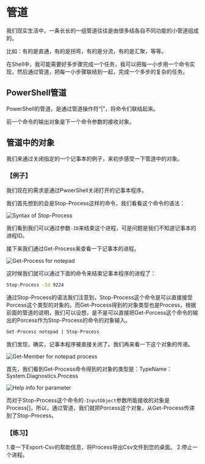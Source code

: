 
# 管道

我们现实生活中，一条长长的一组管道往往是由很多结各自不同功能的小管道组成的。

比如：有的是直通，有的是拐弯，有的是分流，有的是汇聚，等等。

在Shell中，我可能需要好多步骤完成一个任务，我可以把每一小步用一个命令实现，然后通过管道，把每一小步骤联结到一起，完成一个多步的复杂的任务。

## PowerShell管道

PowerShell的管道，是通过管道操作符“|”，将命令们联结起来。

前一个命令的输出对象是下一个命令参数的接收对象。

## 管道中的对象

我们来通过关闭指定的一个记事本的例子，来初步感受一下管道中的对象。

### 【例子】

我们现在的需求是通过PwoerShell关闭打开的记事本程序。

我们首先想到的会是Stop-Process这样的命令，我们看看这个命令的语法：

![Syntax of Stop-Process](images/stop_process_syntax.jpg)

我们看到我们可以通过参数`-ID`来结束这个进程，可是问题是我们不知道记事本的进程ID。

接下来我们通过Get-Process来查看一下记事本的进程。

![Get-Process for notepad](images/notepad_process_id.jpg)

这时候我们就可以通过下面的命令来结束记事本程序的进程了：

```bash
Stop-Process -Id 9224
```

通过Stop-Process的语法我们注意到，Stop-Process这个命令是可以直接接受Porcess这个类型的对象的。而Get-Process得到的对象类型也是Process，根据前面的管道的说明，我们可以设想，是不是可以直接把Get-Porcess这个命令的输出的Porcess作为Stop-Process的命令的对象输入。

```bash
Get-Process notepad | Stop-Process
```

我们发现，确实，记事本程序被直接关闭了。我们再来看一下这个对象的传递。

![Get-Member for notepad process](images/notepad_process_type.jpg)

首先，我们看到Get-Process命令得到的对象的类型是：TypeName：System.Diagnostics.Process

![Help info for parameter](images/stop_process_parameter_help.jpg)

而对于Stop-Process这个命令的`-InputObject`参数所能接收的对象是Process[]，所以，通过管道，我们就把Porcess这个对象，从Get-Process传递到了Stop-Process。

### 【练习】

1.查一下Export-Csv的帮助信息，将Process导出Csv文件到您的桌面。
2.停止一个进程。
